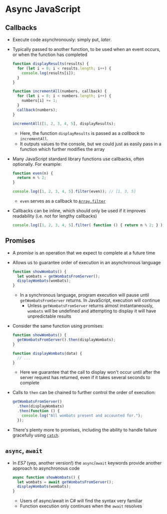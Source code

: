 # Async JavaScript

## Callbacks
* Execute code asynchronously: simply put, _later_.
* Typically passed to another function, to be used when an event occurs, or when the function has completed

    ```js
    function displayResults(results) {
      for (let i = 0; i < results.length; i++) {
        console.log(results[i]);
      }
    }

    function incrementAll(numbers, callback) {
      for (let i = 0; i < numbers.length; i++) {
        numbers[i] += 1;
      }
      callback(numbers);
    }

    incrementAll([1, 2, 3, 4, 5], displayResults);
    ```

  * Here, the function `displayResults` is passed as a _callback_ to `incrementAll`.
  * It outputs values to the console, but we could just as easily pass in a function which further modifies the array

* Many JavaScript standard library functions use callbacks, often optionally. For example:

    ```js
    function even(n) {
      return n % 2;
    }

    console.log([1, 2, 3, 4, 5].filter(even)); // [1, 3, 5]
    ```

  * `even` serves as a callback to [`Array.filter`](https://developer.mozilla.org/en/docs/Web/JavaScript/Reference/Global_Objects/Array/filter)

* Callbacks can be inline, which should only be used if it improves readability (i.e. not for lengthy callbacks)

    ```js
    console.log([1, 2, 3, 4, 5].filter( function () { return n % 2; } );
    ```


## Promises

* A _promise_ is an operation that we expect to complete at a future time
* Allows us to guarantee order of execution in an asynchronous language

    ```js
    function showWombats() {
      let wombats = getWombatsFromServer();
      displayWombats(wombats);
    }
    ```

  * In a synchronous language, program execution will pause until `getWombatsFromServer` returns. In JavaScript, execution will continue
    * Unless `getWombatsFromServer` returns almost instantaneously, `wombats` will be undefined and attempting to display it will have unpredictable results

* Consider the same function using promises:

    ```js
    function showWombats() {
      getWombatsFromServer().then(displayWombats);
    }

    function displayWombats(data) {
      // ...
    }
    ```

  * Here we guarantee that the call to display won't occur until after the server request has returned, even if it takes several seconds to complete
* Calls to `then` can be chained to further control the order of execution:

    ```js
    getWombatsFromServer()
      .then(displayWombats)
      .then(function () {
        console.log("All wombats present and accounted for.");
      });
    ```

* There's plenty more to promises, including the ability to handle failure gracefully using [`catch`](https://developer.mozilla.org/en-US/docs/Web/JavaScript/Reference/Global_Objects/Promise/catch). 


## `async`, `await`

* In _ES7_ (yep, another version!) the `async`/`await` keywords provide another approach to asynchronous code

    ```js
    async function showWombats() {
      let wombats = await getWombatsFromServer();
      displayWombats(wombats);
    }
    ```

  * Users of async/await in C# will find the syntax very familiar
  * Function execution only continues when the `await` resolves


